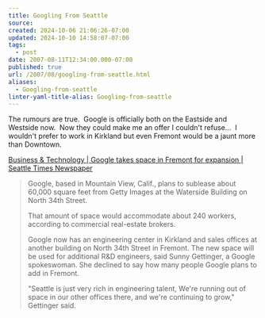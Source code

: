```yaml
---
title: Googling From Seattle
source: 
created: 2024-10-06 21:06:26-07:00
updated: 2024-10-10 14:58:07-07:00
tags:
  - post
date: 2007-08-11T12:34:00.000-07:00
published: true
url: /2007/08/googling-from-seattle.html
aliases:
  - Googling-from-seattle
linter-yaml-title-alias: Googling-from-seattle
---
```



The rumours are true.  Google is officially both on the Eastside and Westside now.  Now they could make me an offer I couldn't refuse...  I wouldn't prefer to work in Kirkland but even Fremont would be a jaunt more than Downtown.  
  
[Business & Technology | Google takes space in Fremont for expansion | Seattle Times Newspaper](https://seattletimes.nwsource.com/html/businesstechnology/2003712850_webgoogle18.html)  

> Google, based in Mountain View, Calif., plans to sublease about 60,000 square feet from Getty Images at the Waterside Building on North 34th Street.  
>   
>   
>   
> That amount of space would accommodate about 240 workers, according to commercial real-estate brokers.  
>   
>   
>   
> Google now has an engineering center in Kirkland and sales offices at another building on North 34th Street in Fremont. The new space will be used for additional R&D engineers, said Sunny Gettinger, a Google spokeswoman. She declined to say how many people Google plans to add in Fremont.  
>   
>   
>   
> "Seattle is just very rich in engineering talent, We're running out of space in our other offices there, and we're continuing to grow," Gettinger said.